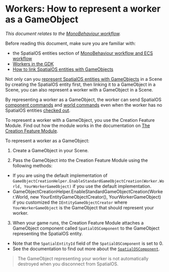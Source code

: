 [//]: # (Doc of docs reference 5.3)

# Workers: How to represent a worker as a GameObject
_This document relates to the [MonoBehaviour workflow]({{urlRoot}}/content/intro-workflows-spatialos-entities)._

Before reading this document, make sure you are familiar with:

* the SpatialOS entities section of  [MonoBehaviour workflow and ECS workflow]({{urlRoot}}/content/intro-workflows-spatialos-entities#spatialos-entities)
* [Workers in the GDK]({{urlRoot}}/content/workers/workers-in-the-gdk)
* [How to link SpatialOS entities with GameObjects]({{urlRoot}}/content/gameobject/linking-spatialos-entities)


Not only can you [represent SpatialOS entities with GameObjects]({{urlRoot}}/content/gameobject/linking-spatialos-entities) in a Scene by creating the SpatialOS entity first, then linking it to a GameObject in a Scene, you can also represent a worker with a GameObject in a Scene.

By representing a worker as a GameObject, the worker can send SpatialOS [component commands]({{urlRoot}}/content/gameobject/sending-receiving-commands) and [world commands]({{urlRoot}}/content/gameobject/world-commands) even when the worker has no SpatialOS entities [checked out]({{urlRoot}}/content/glossary#authority). 

To represent a worker with a GameObject, you use the Creation Feature Module. Find out how the module works in the documentation on [The Creation Feature Module]({{urlRoot}}/content/gameobject/linking-spatialos-entities).

To represent a worker as a GameObject:
1. Create a GameObject in your Scene.

2. Pass the GameObject into the Creation Feature Module using the following methods:
  *  If you are using the default implementation of `GameObjectCreationHelper.EnableStandardGameObjectCreation(Worker.World, YourWorkerGameObject)` if you use the default implementation.
  * GameObjectCreationHelper.EnableStandardGameObjectCreation(Worker.World, new YourEntityGameObjectCreator(), YourWorkerGameObject) if you customized the `IEntityGameObjectCreator` where `YourWorkerGameObject` is the GameObject that should represent your worker.


3.  When your game runs,  the Creation Feature Module attaches a GameObject component called `SpatialOSComponent` to the GameObject representing the SpatialOS entity.</br>
* Note that the `SpatialEntityId` field of the `SpatialOSComponent` is set to 0.</br>
* See the documentation to find out more about the [`SpatialOSComponent`]({{urlRoot}}/content/gameobject/spatialoscomponent).


> The GameObject representing your worker is not automatically destroyed when you disconnect from SpatialOS.
